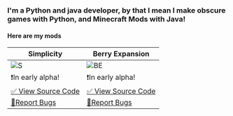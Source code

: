 ### I'm a Python and java developer, by that I mean I make obscure games with Python, and Minecraft Mods with Java!

#### Here are my mods

| Simplicity | Berry Expansion |
|------------|-----------------|
|![S](https://user-images.githubusercontent.com/88556555/165871120-fb09568a-3b66-4d60-929c-e5e534b5d8c5.png)|![BE](https://user-images.githubusercontent.com/88556555/165871175-ff87f757-553f-432d-a61e-4ad96337d4df.png)|
|❗In early alpha!|❗In early alpha!|
|[✅ View Source Code](https://github.com/vinesaucebeep/Simplicity-for-1.18.x)|[✅ View Source Code](https://github.com/vinesaucebeep/Over-The-Void-for-1.18.x)|
|[🚫Report Bugs](https://github.com/vinesaucebeep/Simplicity-for-1.18.x/issues/new)|[🚫Report Bugs](https://github.com/vinesaucebeep/Over-The-Void-for-1.18.x/issues/new)|




